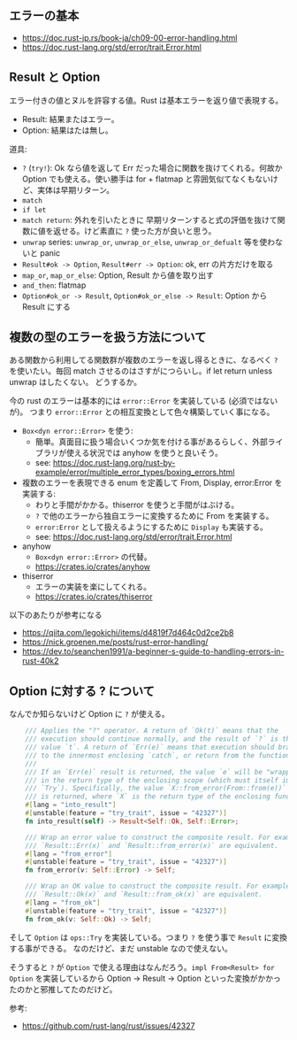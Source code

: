 ## エラーの基本
- https://doc.rust-jp.rs/book-ja/ch09-00-error-handling.html
- https://doc.rust-lang.org/std/error/trait.Error.html

## Result と Option

エラー付きの値とヌルを許容する値。Rust は基本エラーを返り値で表現する。

- Result: 結果またはエラー。
- Option: 結果はたは無し。

道具:

- `?` (`try!`): Ok なら値を返して Err だった場合に関数を抜けてくれる。何故か Option でも使える。使い勝手は for + flatmap と雰囲気似てなくもないけど、実体は早期リターン。
- `match`
- `if let`
- `match return`: 外れを引いたときに 早期リターンすると式の評価を抜けて関数に値を返せる。けど素直に `?` 使った方が良いと思う。
- `unwrap` series: `unwrap_or`, `unwrap_or_else`, `unwrap_or_defualt` 等を使わないと panic
- `Result#ok -> Option`, `Result#err -> Option`: ok, err の片方だけを取る
- `map_or`, `map_or_else`: Option, Result から値を取り出す
- `and_then`: flatmap
- `Option#ok_or -> Result`, `Option#ok_or_else -> Result`: Option から Result にする


## 複数の型のエラーを扱う方法について
ある関数から利用してる関数群が複数のエラーを返し得るときに、なるべく `?` を使いたい。毎回 match させるのはさすがにつらいし。if let return unless unwrap はしたくない。
どうするか。

今の rust のエラーは基本的には `error::Error` を実装している (必須ではないが)。
つまり `error::Error` との相互変換として色々構築していく事になる。

- `Box<dyn error::Error>` を使う:
  - 簡単。真面目に扱う場合いくつか気を付ける事があるらしく、外部ライブラリが使える状況では anyhow を使うと良いそう。
  - see: https://doc.rust-lang.org/rust-by-example/error/multiple_error_types/boxing_errors.html
- 複数のエラーを表現できる enum を定義して From, Display, error:Error を実装する:
  - わりと手間がかかる。thiserror を使うと手間がはぶける。
  - `?` で他のエラーから独自エラーに変換するために From を実装する。
  - `error:Error` として扱えるようにするために `Display` も実装する。
  - see: https://doc.rust-lang.org/std/error/trait.Error.html
- anyhow
  - `Box<dyn error::Error>` の代替。
  - https://crates.io/crates/anyhow
- thiserror
  - エラーの実装を楽にしてくれる。
  - https://crates.io/crates/thiserror

以下のあたりが参考になる
- https://qiita.com/legokichi/items/d4819f7d464c0d2ce2b8
- https://nick.groenen.me/posts/rust-error-handling/
- https://dev.to/seanchen1991/a-beginner-s-guide-to-handling-errors-in-rust-40k2

## Option に対する ? について

なんでか知らないけど Option に `?` が使える。

```rust
    /// Applies the "?" operator. A return of `Ok(t)` means that the
    /// execution should continue normally, and the result of `?` is the
    /// value `t`. A return of `Err(e)` means that execution should branch
    /// to the innermost enclosing `catch`, or return from the function.
    ///
    /// If an `Err(e)` result is returned, the value `e` will be "wrapped"
    /// in the return type of the enclosing scope (which must itself implement
    /// `Try`). Specifically, the value `X::from_error(From::from(e))`
    /// is returned, where `X` is the return type of the enclosing function.
    #[lang = "into_result"]
    #[unstable(feature = "try_trait", issue = "42327")]
    fn into_result(self) -> Result<Self::Ok, Self::Error>;

    /// Wrap an error value to construct the composite result. For example,
    /// `Result::Err(x)` and `Result::from_error(x)` are equivalent.
    #[lang = "from_error"]
    #[unstable(feature = "try_trait", issue = "42327")]
    fn from_error(v: Self::Error) -> Self;

    /// Wrap an OK value to construct the composite result. For example,
    /// `Result::Ok(x)` and `Result::from_ok(x)` are equivalent.
    #[lang = "from_ok"]
    #[unstable(feature = "try_trait", issue = "42327")]
    fn from_ok(v: Self::Ok) -> Self;
```

そして `Option` は `ops::Try` を実装している。つまり `?` を使う事で `Result` に変換する事ができる。
なのだけど、まだ unstable なので使えない。

そうすると `?` が `Option` で使える理由はなんだろう。`impl From<Result> for Option` を実装しているから Option -> Result -> Option といった変換がかかったのかと邪推してたのだけど。

参考:
- https://github.com/rust-lang/rust/issues/42327

